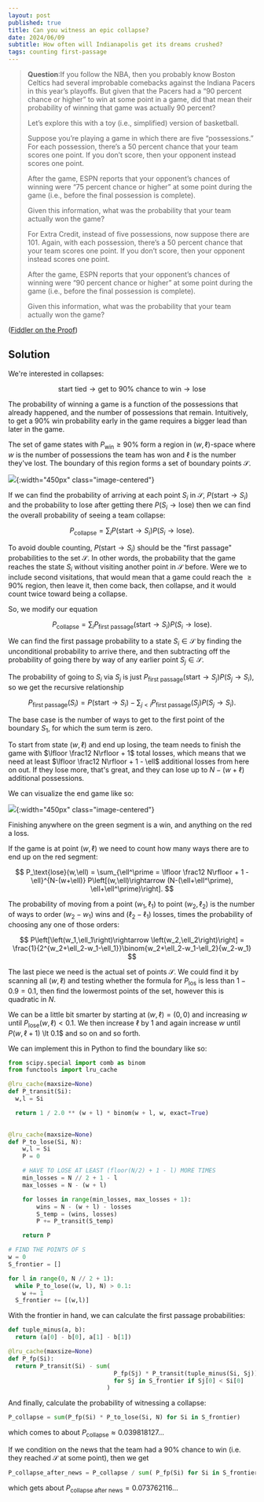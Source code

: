 ```yaml
---
layout: post
published: true
title: Can you witness an epic collapse?
date: 2024/06/09
subtitle: How often will Indianapolis get its dreams crushed?
tags: counting first-passage
---
```


>**Question**:If you follow the NBA, then you probably know Boston Celtics had several improbable comebacks against the Indiana Pacers in this year’s playoffs. But given that the Pacers had a “$90$ percent chance or higher” to win at some point in a game, did that mean their probability of winning that game was actually $90$ percent?
>
>Let’s explore this with a toy (i.e., simplified) version of basketball.
>
>Suppose you’re playing a game in which there are five “possessions.” For each possession, there’s a $50$ percent chance that your team scores one point. If you don’t score, then your opponent instead scores one point.
>
>After the game, ESPN reports that your opponent’s chances of winning were “$75$ percent chance or higher” at some point during the game (i.e., before the final possession is complete).
>
>Given this information, what was the probability that your team actually won the game? 
>
>For Extra Credit, instead of five possessions, now suppose there are $101$. Again, with each possession, there’s a $50$ percent chance that your team scores one point. If you don’t score, then your opponent instead scores one point.
>
>After the game, ESPN reports that your opponent’s chances of winning were “$90$ percent chance or higher” at some point during the game (i.e., before the final possession is complete).
>
>Given this information, what was the probability that your team actually won the game?

<!--more-->

([Fiddler on the Proof](https://thefiddler.substack.com/p/can-you-make-an-incredible-comeback))

## Solution

We're interested in collapses:

$$ \text{start tied} \rightarrow \text{get to 90% chance to win} \rightarrow \text{lose} $$

The probability of winning a game is a function of the possessions that already happened, and the number of possessions that remain. Intuitively, to get a $90\%$ win probability early in the game requires a bigger lead than later in the game. 

The set of game states with $P_\text{win} \geq 90\%$ form a region in $(w,\ell)$-space where $w$ is the number of possessions the team has won and $\ell$ is the number they've lost. The boundary of this region forms a set of boundary points $\mathcal{S}.$

![](/img/2024-06-07-high-P-set.png){:width="450px" class="image-centered"}

If we can find the probability of arriving at each point $S_i$ in $\mathcal{S},$ $P(\text{start} \rightarrow S_i)$ and the probability to lose after getting there $P(S_i\rightarrow\text{lose})$ then we can find the overall probability of seeing a team collapse:

$$ P_\text{collapse} = \sum_i P(\text{start} \rightarrow S_i) P(S_i\rightarrow\text{lose}). $$

To avoid double counting, $P(\text{start}\rightarrow S_i)$ should be the "first passage" probabilities to the set $\mathcal{S}.$ In other words, the probability that the game reaches the state $S_i$ without visiting another point in $\mathcal{S}$ before. Were we to include second visitations, that would mean that a game could reach the $\geq 90\%$ region, then leave it, then come back, then collapse, and it would count twice toward being a collapse. 

So, we modify our equation 

$$ P_\text{collapse} = \sum_i P_\text{first passage}(\text{start} \rightarrow S_i) P(S_i\rightarrow\text{lose}). $$

We can find the first passage probability to a state $S_i \in \mathcal{S}$ by finding the unconditional probability to arrive there, and then subtracting off the probability of going there by way of any earlier point $S_j \in \mathcal{S}.$ 

The probability of going to $S_i$ via $S_j$ is just $P_\text{first passage}(\text{start} \rightarrow S_j) P(S_j \rightarrow S_i),$ so we get the recursive relationship

$$ P_\text{first passage}(S_i) = P(\text{start}\rightarrow S_i) - \sum_{j\lt i} P_\text{first passage}(S_j)P(S_j \rightarrow S_i). $$

The base case is the number of ways to get to the first point of the boundary $S_1,$ for which the sum term is zero. 

To start from state $(w,\ell)$ and end up losing, the team needs to finish the game with $\lfloor \frac12 N\rfloor + 1$ total losses, which means that we need at least $\lfloor \frac12 N\rfloor + 1 - \ell$ additional losses from here on out. If they lose more, that's great, and they can lose up to $N - (w + \ell)$ additional possessions.

We can visualize the end game like so: 

![](/img/2024-06-07-P-lose.png){:width="450px" class="image-centered"}

Finishing anywhere on the green segment is a win, and anything on the red a loss. 

If the game is at point $(w,\ell)$ we need to count how many ways there are to end up on the red segment:

$$ P_\text{lose}(w,\ell) = \sum_{\ell^\prime = \lfloor \frac12 N\rfloor + 1 - \ell}^{N-(w+\ell)} P\left[(w,\ell)\rightarrow (N-(\ell+\ell^\prime), \ell+\ell^\prime)\right]. $$ 

The probability of moving from a point $(w_1,\ell_1)$ to point $(w_2,\ell_2)$ is the number of ways to order $(w_2-w_1)$ wins and $(\ell_2-\ell_1)$ losses, times the probability of choosing any one of those orders:

$$ P\left[\left(w_1,\ell_1\right)\rightarrow \left(w_2,\ell_2\right)\right] = \frac{1}{2^{w_2+\ell_2-w_1-\ell_1}}\binom{w_2+\ell_2-w_1-\ell_2}{w_2-w_1} $$

The last piece we need is the actual set of points $\mathcal{S}.$ We could find it by scanning all $(w,\ell)$ and testing whether the formula for $P_\text{los}$ is less than $1 - 0.9 = 0.1,$ then find the lowermost points of the set, however this is quadratic in $N.$ 

We can be a little bit smarter by starting at $(w,\ell) = (0,0)$ and increasing $w$ until $P_\text{lose}(w,\ell) \lt 0.1.$ We then increase $\ell$ by $1$ and again increase $w$ until $P(w,\ell+1)$ \lt 0.1$ and so on and so forth.

We can implement this in Python to find the boundary like so:

```python
from scipy.special import comb as binom
from functools import lru_cache

@lru_cache(maxsize=None)
def P_transit(Si):
  w,l = Si

  return 1 / 2.0 ** (w + l) * binom(w + l, w, exact=True)
  

@lru_cache(maxsize=None)
def P_to_lose(Si, N):
    w,l = Si
    P = 0

    # HAVE TO LOSE AT LEAST (floor(N/2) + 1 - l) MORE TIMES
    min_losses = N // 2 + 1 - l
    max_losses = N - (w + l)

    for losses in range(min_losses, max_losses + 1):
        wins = N - (w + l) - losses
        S_temp = (wins, losses)
        P += P_transit(S_temp)

    return P

# FIND THE POINTS OF S
w = 0
S_frontier = []

for l in range(0, N // 2 + 1):
  while P_to_lose((w, l), N) > 0.1:
    w += 1
  S_frontier += [(w,l)]
```

With the frontier in hand, we can calculate the first passage probabilities:

```python
def tuple_minus(a, b):
  return (a[0] - b[0], a[1] - b[1])

@lru_cache(maxsize=None)
def P_fp(Si):
  return P_transit(Si) - sum(
                              P_fp(Sj) * P_transit(tuple_minus(Si, Sj))
                              for Sj in S_frontier if Sj[0] < Si[0]
                            )
```

And finally, calculate the probability of witnessing a collapse:

```python
P_collapse = sum(P_fp(Si) * P_to_lose(Si, N) for Si in S_frontier)
```

which comes to about $P_\text{collapse} \approx 0.039818127\ldots$

If we condition on the news that the team had a $90\%$ chance to win (i.e. they reached $\mathcal{S}$ at some point), then we get 

```python
P_collapse_after_news = P_collapse / sum( P_fp(Si) for Si in S_frontier )
```

which gets about $P_\text{collapse after news} = 0.073762116\ldots$

<br>
